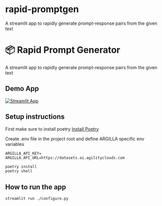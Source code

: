 # rapid-promptgen
A streamlit app to rapidly generate prompt-response pairs from the given text


# 📦 Rapid Prompt Generator 

A streamlit app to rapidly generate prompt-response pairs from the given text

## Demo App

[![Streamlit App](https://static.streamlit.io/badges/streamlit_badge_black_white.svg)](https://rapid-prompt-gen.streamlit.app/)


## Setup instructions

First make sure to install poetry
[Install Poetry](https://python-poetry.org/docs/#installation)

Create .env file in the project root and define ARGILLA specific env variables

```env
ARGILLA_API_KEY=
ARGILLA_API_URL=https://datasets.ai.agilityclouds.com
```


```sh
poetry install
poetry shell

```

## How to run the app

```sh
streamlit run ./configure.py
```


